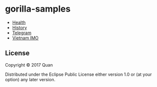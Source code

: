 # gorilla-samples

+ [Health](http://viewer.gorilla-repl.org/view.html?source=github&user=tentamen&repo=gorilla-samples&path=ws/health.clj)
+ [History](http://viewer.gorilla-repl.org/view.html?source=github&user=tentamen&repo=gorilla-samples&path=ws/history.clj)
+ [Telegram](http://viewer.gorilla-repl.org/view.html?source=github&user=tentamen&repo=gorilla-samples&path=ws/telegram.clj)
+ [Vietnam IMO](http://viewer.gorilla-repl.org/view.html?source=github&user=tentamen&repo=gorilla-samples&path=ws/imo.clj)

## License

Copyright © 2017 Quan

Distributed under the Eclipse Public License either version 1.0 or (at
your option) any later version.
